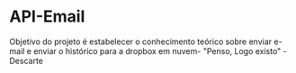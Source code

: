 # API-Email
Objetivo do projeto é estabelecer o conhecimento teórico sobre enviar e-mail e enviar o histórico para a dropbox em nuvem-
                                                                                    "Penso, Logo existo" - Descarte